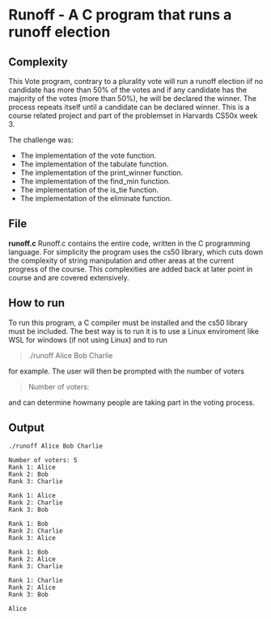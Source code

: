 # Runoff - A C program that runs a runoff election
## Complexity
This Vote program, contrary to a plurality vote will run a runoff election iif no candidate has more than 50% of the votes and if any candidate has the majority of the votes (more than 50%), he will be declared the winner. The process repeats itself until a candidate can be declared winner.
This is a course related project and part of the problemset in Harvards CS50x week 3.

The challenge was:
* The implementation of the vote function. 
* The implementation of the tabulate function. 
* The implementation of the print_winner function. 
* The implementation of the find_min function. 
* The implementation of the is_tie function. 
* The implementation of the eliminate function. 


## File
**runoff.c**
Runoff.c contains the entire code, written in the C programming language. For simplicity the program uses the cs50 library, which cuts down the complexity of string manipulation and other areas at the current progress of the course. This complexities are added back at later point in course and are covered extensively.

## How to run
To run this program, a C compiler must be installed and the cs50 library must be included. The best way is to run it is to use a Linux enviroment like WSL for windows (if not using Linux) and to run 
> ./runoff Alice Bob Charlie

for example. The user will then be prompted with the number of voters 
> Number of voters: 

and can determine howmany people are taking part in the voting process.

## Output
```
./runoff Alice Bob Charlie

Number of voters: 5
Rank 1: Alice
Rank 2: Bob
Rank 3: Charlie

Rank 1: Alice
Rank 2: Charlie
Rank 3: Bob

Rank 1: Bob
Rank 2: Charlie
Rank 3: Alice

Rank 1: Bob
Rank 2: Alice
Rank 3: Charlie

Rank 1: Charlie
Rank 2: Alice
Rank 3: Bob

Alice
```